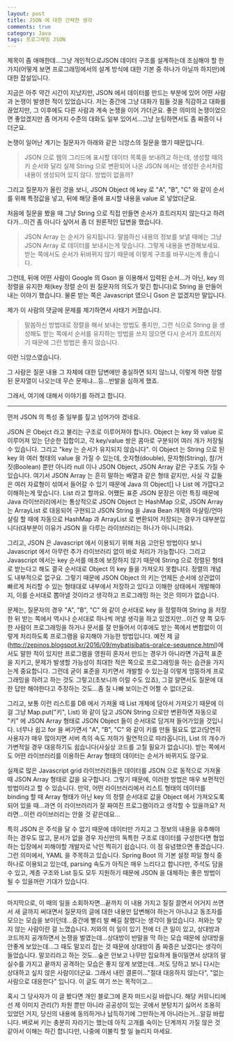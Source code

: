 ```yaml
---
layout: post
title: JSON 에 대한 간략한 생각
comments: true
category: Java
tags: 프로그래밍 JSON
---
```


제목이 좀 애매한데...그냥 개인적으로JSON 데이터 구조를 설계하는데 조심해야 할 한가지(어떻게 보면 프로그래밍에서의 설계 방식에 대한 기본 중 하나가 아닐까 하지만)에 대한 잡설입니다.


지금은 아주 약간 시간이 지났지만, JSON 에서 데이터를 만드는 부분에 있어 어떤 사람과 논쟁이 발생한 적이 있었습니다. 저는 중간에 그냥 대화가 힘들 것을 직감하고 대화를 끊었지만, 그 이후에도 다른 사람과 계속 논쟁을 이어 가더군요. 좋은 의미의 논쟁이었으면 좋았겠지만 좀 어거지 수준의 대화도 일부 있어서...그냥 눈팅하면서도 좀 짜증이 나더군요.

논쟁이 일어난 계기는 질문자가 아래와 같은 늬앙스의 질문을 했기 때문입니다.

> JSON 으로 웹의 그리드에 표시할 데이터 목록을 보내려고 하는데, 생성할 때의 키 순서와 달리 실제 String 으로 변환되어 나온 JSON 에서는 생성한 순서처럼 내용이 생성되어 있지 않다. 방법이 없을까?


그리고 질문자가 올린 것을 보니, JSON Object 에 key 로 "A", "B", "C" 와 같이 순서를 위해 특정값을 넣고, 뒤에 해당 줄에 표시할 내용을 value 로 넣었더군요.

처음에 질문을 봤을 때 그냥 String 으로 직접 만들면 순서가 흐트러지지 않는다고 하려다가...이건 좀 아니다 싶어서 좀 더 원론적인 답변을 했습니다.

> JSON Array 는 순서가 유지됩니다. 말씀하신 내용의 정보를 보낼 때에는 그냥 JSON Array 로 데이터를 보내시는게 맞습니다. 그렇게 내용을 변경해보세요. 받는 쪽에서도 순서가 뒤바뀌지 않기 때문에 이렇게 구조를 바꾸시는게 좋습니다.


그런데, 뒤에 어떤 사람이 Google 의 Gson 을 이용해서 입력된 순서...가 아닌, key 의 정렬을 유지한 채(key 정렬 순이 원 질문자의 의도가 맞긴 합니다)로 String 을 만들어내는 이야기 했습니다. 물론 받는 쪽은 Javascript 였으니 Gson 은 없겠지만 말입니다.

제가 이 사람의 댓글에 문제를 제기하면서 사태가 커졌습니다.

> 말씀하신 방법대로 정렬을 해서 보내는 방법도 좋지만, 그런 식으로 String 을 생성해도 받는 쪽에서 순서를 유지하는 방법을 쓰지 않으면 다시 순서가 흐트러지기 때문에 그런 방법은 좋지 않습니다.


이런 늬앙스였습니다.

그 사람은 질문 내용 그 자체에 대한 답변에만 충실하면 되지 않느냐, 이렇게 하면 정렬된 문자열이 나오는데 무슨 문제냐...등...반발을 심하게 했죠.

그래서, 여기에 대해서 이야기를 하려고 합니다.

---

먼저 JSON 의 특성 중 일부를 짚고 넘어가야 겠네요.

JSON 은 Obejct 라고 불리는 구조로 이루어져야 합니다. Object 는 key 와 value 로 이루어져 있는 단순한 집합이고, 각 key/value 쌍은 콤마로 구분되어 여러 개가 저장될 수 있습니다. 그리고 "key 는 순서가 유지되지 않습니다".
이 Object 는 String 으로 된 key 와 여러 형태의 value 을 가질 수 있는데, 숫자형(double), 문자형(String), 참/거짓(Boolean) 뿐만 아니라 null 이나 JSON Object, JSON Array 같은 구조도 가질 수 있습니다. 여기서 JSON Array 는 흔히 말하는 배열과 같은 형태 같지만, 사실 각 값들은 여러 자료형이 섞여서 들어갈 수 있기 때문에 Java 의 Object[] 나 List 에 가깝다고 이해하는게 맞습니다. List<Object> 라고 할까요.
어쨌든 표준 JSON 문장은 이런 특징 때문에 Java 라이브러리에서는 통상적으로 JSON Object 는 HashMap 으로, JSON Array 는 ArrayList 로 대응되어 구현되고 JSON String 을 Java Bean 개체와 마샬링/언마샬링 할 때에 자동으로 HashMap 과 ArrayList 로 변환되어 저장되는 경우가 대부분입니다(대부분이 이유가 JSON 을 다루는 라이브러리는 하나가 아니니까요).

그리고, JSON 은 Javascript 에서 이용되기 위해 처음 고안된 방법이다 보니 Javascript 에서 아무런 추가 라이브러리 없이 바로 처리가 가능합니다. 그리고 Javascript 에서는 key 순서를 애초에 보장하지 않기 때문에 String 으로 정렬된 형태로 받는다고 해도 결국 순서대로 Object 의 key 들을 가져오지 못합니다. 정렬의 개념도 내부적으로 없구요. 그렇기 때문에 JSON Object 의 키는 언제든 순서에 상관없이 빠르게 처리할 수 있는 형태대로 내부에서 저장하고 있다고 이해한 상태에서 개발해야지, 이를 순서대로 뽑아낼 것이라고 생각하고 프로그래밍 하는 것은 의미가 없습니다.

문제는, 질문자의 경우 "A", "B", "C" 와 같이 순서대로 key 을 정렬하여 String 을 저장한 뒤 받는 쪽에서 역시나 순서대로 하나씩 꺼낼 생각을 하고 있겠지만...이건 양 쪽 모두 한 사람이 프로그래밍을 하거나 문서를 잘 만들어서 이후에도 받는 쪽에서 변함없이 이렇게 처리하도록 프로그램을 유지해야 가능한 방법입니다. 예전 제 글(http://zepinos.blogspot.kr/2016/09/mybatisibatis-oralce-sequence.html)에서도 말한 적이 있지만 프로그램을 영원히 혼자서 만드는 경우가 아니라면 가급적 표준을 지키고, 문제가 발생할 가능성이 최대한 적은 쪽으로 프로그래밍을 하는 습관을 가지는게 중요합니다. 그런데 굳이 표준을 지키면서 개발할 수 있는걸 이렇게 엉뚱하게 프로그래밍을 하려고 하는 것도 그렇고(초보니까 이럴 수도 있죠), 그걸 알면서도 질문에 대한 답만 해야한다고 주장하는 것도...좀 질 나빠 보이는건 어쩔 수 없더군요.

그리고, 보통 이런 리스트를 DB 에서 가져올 때 List 개체에 담아서 가져오기 때문에 이걸 그냥 Map.put("키", List) 와 같이 담고 JSON String 으로만 변환하면 자동으로 "키" 에 JSON Array 형태로 JSON Object 들이 순서대로 담겨져 들어가있을 것입니다. 너무나 쉽고 for 을 써가면서 "A", "B", "C" 와 같이 키를 만들 필요도 없고(당연히 사용자가 매우 많아지면 서버 측의 속도 저하가 필연적으로 따라옵니다), List 의 개수가 가변적일 경우 대응하기도 쉽습니다(사실상 코드를 고칠 필요가 없습니다). 받는 쪽에서도 어떤 라이브러리를 이용하든 Array 형태의 데이터는 순서가 바뀌지도 않구요.

실제로 많은 Javascript grid 라이브러리들은 데이터를 JSON 으로 동적으로 가져올 때 JSON Array 형태로 값을 요구합니다. 그렇기 때문에, 이러한 방법은 매우 보편적인 방법이라고 할 수 있습니다. 만약, 어떤 라이브러리에서 리스트 형태의 데이터를 binding 할 때 Array 형태가 아닌 key 의 정렬 순서대로 값을 Object 에서 가져오도록 되어 있을 때...과연 이 라이브러리가 잘 짜여진 프로그램이라고 생각할 수 있을까요? 저라면...이런 라이브러리는 안쓸 것 같은데요...



특히 JSON 은 주석을 달 수 없기 때문에 데이터만 가지고 그 정보의 내용을 유추해야 하는 경우도 많고, 문서가 없을 경우 자신만의 독특한 구조로 데이터를 구성한다면 협업하는 입장에서 피해야할 개발자로 낙인 찍히기 쉽습니다. 이 점 유념했으면 좋겠습니다.
그런 의미에서, YAML 을 주목하고 있습니다. Spring Boot 의 기본 설정 파일 형식 중 하나로 이용되고 있는데, parsing 속도가 아직은 매우 느리다고 합니다만, 주석도 담을 수 있고, 계층 구조와 List 등도 모두 지원하기 때문에 JSON 을 대체하는 좋은 방법이 될 수 있을꺼란 기대가 있습니다.

---


마지막으로, 이 때의 일을 소회하자면...끝까지 이 내용 가지고 질질 끌면서 어거지 쓰면서 새 글까지 써대면서 질문자의 글에 대한 내용만 답변해야 하는거 아니냐고 동조자를 모으는 모습을 보이던데...중간에 빨리 발 빼길 잘했다는 생각이 들었습니다. 저와는 맞지 않는 사람이란 걸 느꼈습니다. 저와의 이 일이 있기 전에 더 큰 일이 있고, 상대방과 코드까지 공개하면서 논쟁을 벌였는데...상대방이 반말을 막 하는 모습 때문에 상대방을 안좋게 보았는데...그 때도 말꼬리 잡는 것 때문에 상대방이 좀 짜증은 났겠다는 생각이 들었습니다. 말꼬리라고 하는 것도...숲은 안보고 나무만 집요하게 들이밀면서 상대의 말실수를 가지고 끝까지 공격하는 모습은 좋지 않게 보였는데...저도 당하고 보니 다시는 상대하고 싶지 않은 사람이더군요. 그래서 내린 결론이..."절대 대응하지 않는다", "없는 사람으로 대응한다" 입니다. 이 글도 여기 쓰는 목적이고...

혹시 그 당사자가 이 글 봤다면 개인 블로그에 혼자 떠드시길 바랍니다. 해당 커뮤니티에선 제 이미지 관리(?) 차원 뿐만 아니라 공공성이 있는 곳에서 분탕치기 싫어서 조용히 있었던 거지, 당신의 내용에 동의하거나 납득하기에 그만하는게 아니라는거...알길 바랍니다. 벼로써 키는 충분히 자라기는 했는데 아직 고개를 숙이는 단계까지 가질 않은 것 같아서 이해는 하긴 합니다만, 나중에 이불킥 할 일 늘리지 마세요. 
